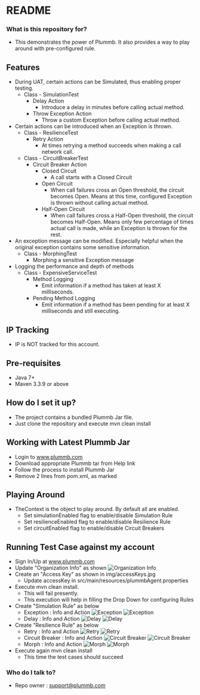 # README #

### What is this repository for? ###
* This demonstrates the power of Plummb. It also provides a way to play around with pre-configured rule.

## Features ##
* During UAT, certain actions can be Simulated, thus enabling proper testing.
    * Class - SimulationTest 
        * Delay Action
            * Introduce a delay in minutes before calling actual method.
        * Throw Exception Action
            * Throw a custom Exception before calling actual method.
* Certain actions can be introduced when an Exception is thrown.
    * Class - ResilienceTest
        * Retry Action
            * At times retrying a method succeeds when making a call network call.
    * Class - CircuitBreakerTest
        * Circuit Breaker Action
            * Closed Circuit
                * A call starts with a Closed Circuit
            * Open Circuit
                * When call failures cross an Open threshold, the circuit becomes Open. 
                Means at this time, configured Exception is thrown without calling actual method.
            * Half-Open Circuit
                * When call failures cross a Half-Open threshold, the circuit becomes Half-Open.
                Means only few percentage of times actual call is made, while an Exception is thrown for the rest. 
* An exception message can be modified. Especially helpful when the original exception contains some sensitive information.
    * Class - MorphingTest
        * Morphing a sensitive Exception message
* Logging the performance and depth of methods
    * Class - ExpensiveServiceTest
        * Method Logging
            * Emit information if a method has taken at least X milliseconds.
        * Pending Method Logging
            * Emit information if a method has been pending for at least X milliseconds and still executing.
        
## IP Tracking ##
* IP is NOT tracked for this account.
  
## Pre-requisites ##
* Java 7+
* Maven 3.3.9 or above

## How do I set it up? ##
* The project contains a bundled Plummb Jar file.
* Just clone the repository and execute mvn clean install

## Working with Latest Plummb Jar ##
* Login to www.plummb.com
* Download appropriate Plummb tar from Help link
* Follow the process to install Plummb Jar
* Remove 2 lines from pom.xml, as marked

## Playing Around ##
* TheContext is the object to play around. By default all are enabled.
    * Set simulationEnabled flag to enable/disable Simulation Rule 
    * Set resilienceEnabled flag to enable/disable Resilience Rule
    * Set circuitEnabled flag to enable/disable Circuit Breakers

## Running Test Case against my account
* Sign In/Up at www.plummb.com
* Update "Organization Info" as shown
    ![Organization Info](img/OrganizationInfo.jpg)
* Create an "Access Key" as shown in img/accessKeys.jpg 
    * Update accessKey in src/main/resources/plummbAgent.properties
* Execute mvn clean install.
    * This will fail presently.
    * This execution will help in filling the Drop Down for configuring Rules
* Create "Simulation Rule" as below 
    * Exception : Info and Action
    ![Exception](img/ExceptionSimulationInfo.jpg)
    ![Exception](img/ExceptionSimulationAction.jpg)
    * Delay : Info and Action
    ![Delay](img/DelaySimulationAction.jpg)
    ![Delay](img/DelaySimulationAction.jpg)
* Create "Resilience Rule" as below
    * Retry : Info and Action
    ![Retry](img/RetryResilienceRule.jpg)
    ![Retry](img/RetryResilienceAction.jpg)
    * Circuit Breaker : Info and Action
    ![Circuit Breaker](img/CircuitBreakerResilienceRule.jpg)
    ![Circuit Breaker](img/CircuitBreakerResilienceAction.jpg)
    * Morph : Info and Action
    ![Morph](img/MorphResilienceRule.jpg)
    ![Morph](img/MorphResilienceAction.jpg)
* Execute again mvn clean install
    * This time the test cases should succeed
        
### Who do I talk to? ###
* Repo owner : support@plummb.com
